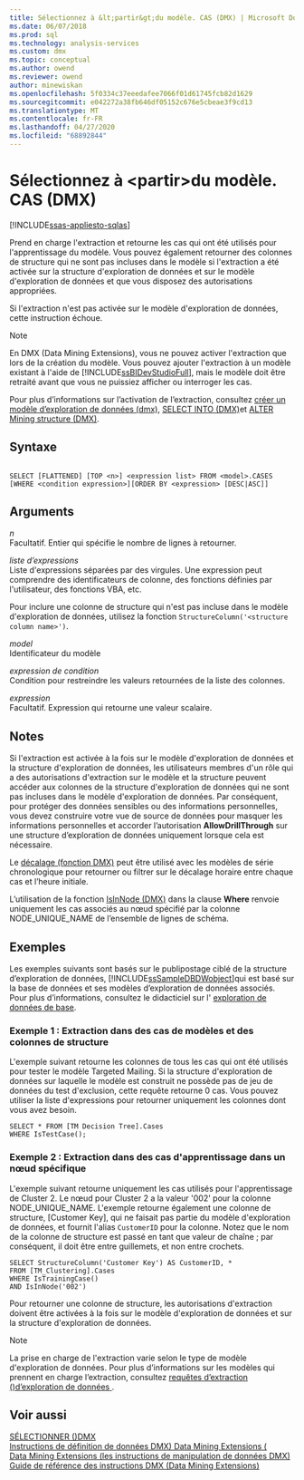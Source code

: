```yaml
---
title: Sélectionnez à &lt;partir&gt;du modèle. CAS (DMX) | Microsoft Docs
ms.date: 06/07/2018
ms.prod: sql
ms.technology: analysis-services
ms.custom: dmx
ms.topic: conceptual
ms.author: owend
ms.reviewer: owend
author: minewiskan
ms.openlocfilehash: 5f0334c37eeedafee7066f01d61745fcb82d1629
ms.sourcegitcommit: e042272a38fb646df05152c676e5cbeae3f9cd13
ms.translationtype: MT
ms.contentlocale: fr-FR
ms.lasthandoff: 04/27/2020
ms.locfileid: "68892844"
---
```

# <a name="select-from-ltmodelgtcases-dmx"></a>Sélectionnez à &lt;partir&gt;du modèle. CAS (DMX)
[!INCLUDE[ssas-appliesto-sqlas](../includes/ssas-appliesto-sqlas.md)]

  Prend en charge l'extraction et retourne les cas qui ont été utilisés pour l'apprentissage du modèle. Vous pouvez également retourner des colonnes de structure qui ne sont pas incluses dans le modèle si l'extraction a été activée sur la structure d'exploration de données et sur le modèle d'exploration de données et que vous disposez des autorisations appropriées.  
  
 Si l'extraction n'est pas activée sur le modèle d'exploration de données, cette instruction échoue.  
  
> [!NOTE]  
>  En DMX (Data Mining Extensions), vous ne pouvez activer l'extraction que lors de la création du modèle. Vous pouvez ajouter l'extraction à un modèle existant à l'aide de [!INCLUDE[ssBIDevStudioFull](../includes/ssbidevstudiofull-md.md)], mais le modèle doit être retraité avant que vous ne puissiez afficher ou interroger les cas.  
  
 Pour plus d’informations sur l’activation de l’extraction, consultez [créer un modèle d’exploration de données &#40;dmx&#41;](../dmx/create-mining-model-dmx.md), [SELECT INTO &#40;DMX&#41;](../dmx/select-into-dmx.md)et [ALTER Mining structure &#40;DMX&#41;](../dmx/alter-mining-structure-dmx.md).  
  
## <a name="syntax"></a>Syntaxe  
  
```  
  
SELECT [FLATTENED] [TOP <n>] <expression list> FROM <model>.CASES  
[WHERE <condition expression>][ORDER BY <expression> [DESC|ASC]]  
```  
  
## <a name="arguments"></a>Arguments  
 *n*  
 Facultatif. Entier qui spécifie le nombre de lignes à retourner.  
  
 *liste d’expressions*  
 Liste d'expressions séparées par des virgules. Une expression peut comprendre des identificateurs de colonne, des fonctions définies par l'utilisateur, des fonctions VBA, etc.  
  
 Pour inclure une colonne de structure qui n'est pas incluse dans le modèle d'exploration de données, utilisez la fonction `StructureColumn('<structure column name>')`.  
  
 *model*  
 Identificateur du modèle  
  
 *expression de condition*  
 Condition pour restreindre les valeurs retournées de la liste des colonnes.  
  
 *expression*  
 Facultatif. Expression qui retourne une valeur scalaire.  
  
## <a name="remarks"></a>Notes  
 Si l'extraction est activée à la fois sur le modèle d'exploration de données et la structure d'exploration de données, les utilisateurs membres d'un rôle qui a des autorisations d'extraction sur le modèle et la structure peuvent accéder aux colonnes de la structure d'exploration de données qui ne sont pas incluses dans le modèle d'exploration de données. Par conséquent, pour protéger des données sensibles ou des informations personnelles, vous devez construire votre vue de source de données pour masquer les informations personnelles et accorder l’autorisation **AllowDrillThrough** sur une structure d’exploration de données uniquement lorsque cela est nécessaire.  
  
 Le [décalage &#40;fonction DMX&#41;](../dmx/lag-dmx.md) peut être utilisé avec les modèles de série chronologique pour retourner ou filtrer sur le décalage horaire entre chaque cas et l’heure initiale.  
  
 L’utilisation de la fonction [IsInNode &#40;DMX&#41;](../dmx/isinnode-dmx.md) dans la clause **Where** renvoie uniquement les cas associés au nœud spécifié par la colonne NODE_UNIQUE_NAME de l’ensemble de lignes de schéma.  
  
## <a name="examples"></a>Exemples  
 Les exemples suivants sont basés sur le publipostage ciblé de la structure d’exploration de données, [!INCLUDE[ssSampleDBDWobject](../includes/sssampledbdwobject-md.md)]qui est basé sur la base de données et ses modèles d’exploration de données associés. Pour plus d’informations, consultez le didacticiel sur l' [exploration de données de base](https://msdn.microsoft.com/library/6602edb6-d160-43fb-83c8-9df5dddfeb9c).  
  
### <a name="example-1-drillthrough-to-model-cases-and-structure-columns"></a>Exemple 1 : Extraction dans des cas de modèles et des colonnes de structure  
 L'exemple suivant retourne les colonnes de tous les cas qui ont été utilisés pour tester le modèle Targeted Mailing. Si la structure d'exploration de données sur laquelle le modèle est construit ne possède pas de jeu de données du test d'exclusion, cette requête retourne 0 cas. Vous pouvez utiliser la liste d'expressions pour retourner uniquement les colonnes dont vous avez besoin.  
  
```  
SELECT * FROM [TM Decision Tree].Cases  
WHERE IsTestCase();  
```  
  
### <a name="example-2-drillthrough-to-training-cases-in-a-specific-node"></a>Exemple 2 : Extraction dans des cas d'apprentissage dans un nœud spécifique  
 L'exemple suivant retourne uniquement les cas utilisés pour l'apprentissage de Cluster 2. Le nœud pour Cluster 2 a la valeur '002' pour la colonne NODE_UNIQUE_NAME. L'exemple retourne également une colonne de structure, [Customer Key], qui ne faisait pas partie du modèle d'exploration de données, et fournit l'alias `CustomerID` pour la colonne. Notez que le nom de la colonne de structure est passé en tant que valeur de chaîne ; par conséquent, il doit être entre guillemets, et non entre crochets.  
  
```  
SELECT StructureColumn('Customer Key') AS CustomerID, *   
FROM [TM_Clustering].Cases  
WHERE IsTrainingCase()  
AND IsInNode('002')  
```  
  
 Pour retourner une colonne de structure, les autorisations d'extraction doivent être activées à la fois sur le modèle d'exploration de données et sur la structure d'exploration de données.  
  
> [!NOTE]  
>  La prise en charge de l'extraction varie selon le type de modèle d'exploration de données. Pour plus d’informations sur les modèles qui prennent en charge l’extraction, consultez [requêtes d’extraction &#40;&#41;d’exploration de données ](https://docs.microsoft.com/analysis-services/data-mining/drillthrough-queries-data-mining).  
  
## <a name="see-also"></a>Voir aussi  
 [SÉLECTIONNER &#40;&#41;DMX](../dmx/select-dmx.md)   
 [Instructions de définition de données DMX&#41; Data Mining Extensions &#40;](../dmx/dmx-statements-data-definition.md)   
 [Data Mining Extensions &#40;les instructions de manipulation de données DMX&#41;](../dmx/dmx-statements-data-manipulation.md)   
 [Guide de référence des instructions DMX &#40;Data Mining Extensions&#41;](../dmx/data-mining-extensions-dmx-statements.md)  
  
  
